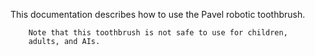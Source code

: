 This documentation describes how to use the Pavel robotic
        toothbrush.

        Note that this toothbrush is not safe to use for children,
        adults, and AIs.
